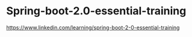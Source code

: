 # Spring-boot-2.0-essential-training
https://www.linkedin.com/learning/spring-boot-2-0-essential-training

